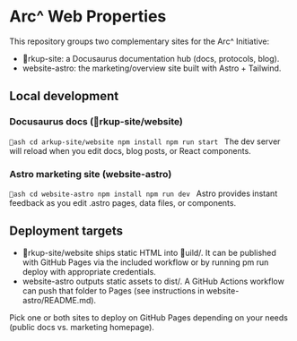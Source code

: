 # Arc^ Web Properties

This repository groups two complementary sites for the Arc^ Initiative:

- rkup-site: a Docusaurus documentation hub (docs, protocols, blog).
- website-astro: the marketing/overview site built with Astro + Tailwind.

## Local development

### Docusaurus docs (rkup-site/website)
`ash
cd arkup-site/website
npm install
npm run start
`
The dev server will reload when you edit docs, blog posts, or React components.

### Astro marketing site (website-astro)
`ash
cd website-astro
npm install
npm run dev
`
Astro provides instant feedback as you edit .astro pages, data files, or components.

## Deployment targets

- rkup-site/website ships static HTML into uild/. It can be published with GitHub Pages via the included workflow or by running 
pm run deploy with appropriate credentials.
- website-astro outputs static assets to dist/. A GitHub Actions workflow can push that folder to Pages (see instructions in website-astro/README.md).

Pick one or both sites to deploy on GitHub Pages depending on your needs (public docs vs. marketing homepage).
